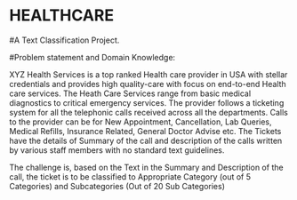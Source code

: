 # HEALTHCARE
#A Text Classification Project.

#Problem statement and Domain Knowledge:

XYZ Health Services is a top ranked Health care provider in USA with stellar credentials and provides
high quality-care with focus on end-to-end Health care services. The Heath Care Services range from
basic medical diagnostics to critical emergency services. The provider follows a ticketing system for
all the telephonic calls received across all the departments. Calls to the provider can be for New
Appointment, Cancellation, Lab Queries, Medical Refills, Insurance Related, General Doctor Advise
etc. The Tickets have the details of Summary of the call and description of the calls written by various
staff members with no standard text guidelines.

The challenge is, based on the Text in the Summary and Description of the call, the ticket is to be
classified to Appropriate Category (out of 5 Categories) and Subcategories (Out of 20 Sub Categories)
